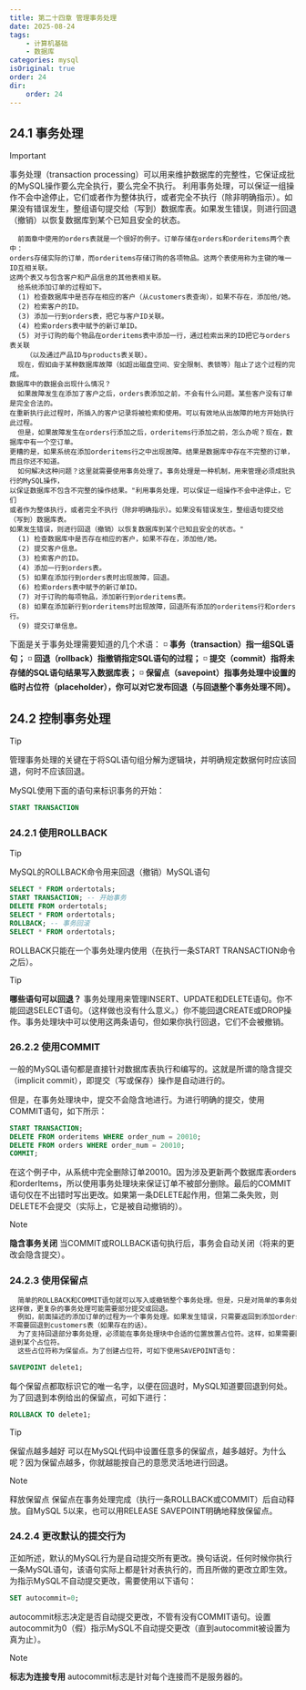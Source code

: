 ```yaml
---
title: 第二十四章 管理事务处理
date: 2025-08-24
tags:
    - 计算机基础
    - 数据库
categories: mysql
isOriginal: true
order: 24
dir:
    order: 24
---
```

## 24.1 事务处理
> [!important]
> 事务处理（transaction processing）可以用来维护数据库的完整性，它保证成批的MySQL操作要么完全执行，要么完全不执行。
>利用事务处理，可以保证一组操作不会中途停止，它们或者作为整体执行，或者完全不执行（除非明确指示）。如果没有错误发生，整组语句提交给（写到）数据库表。如果发生错误，则进行回退（撤销）以恢复数据库到某个已知且安全的状态。

```
  前面章中使用的orders表就是一个很好的例子。订单存储在orders和orderitems两个表中：
orders存储实际的订单，而orderitems存储订购的各项物品。这两个表使用称为主键的唯一ID互相关联。
这两个表又与包含客户和产品信息的其他表相关联。
  给系统添加订单的过程如下。
  (1) 检查数据库中是否存在相应的客户（从customers表查询），如果不存在，添加他/她。
  (2) 检索客户的ID。
  (3) 添加一行到orders表，把它与客户ID关联。
  (4) 检索orders表中赋予的新订单ID。
  (5) 对于订购的每个物品在orderitems表中添加一行，通过检索出来的ID把它与orders表关联
    （以及通过产品ID与products表关联）。
  现在，假如由于某种数据库故障（如超出磁盘空间、安全限制、表锁等）阻止了这个过程的完成。
数据库中的数据会出现什么情况？
  如果故障发生在添加了客户之后，orders表添加之前，不会有什么问题。某些客户没有订单是完全合法的。
在重新执行此过程时，所插入的客户记录将被检索和使用。可以有效地从出故障的地方开始执行此过程。
  但是，如果故障发生在orders行添加之后，orderitems行添加之前，怎么办呢？现在，数据库中有一个空订单。
更糟的是，如果系统在添加orderitems行之中出现故障。结果是数据库中存在不完整的订单，而且你还不知道。
  如何解决这种问题？这里就需要使用事务处理了。事务处理是一种机制，用来管理必须成批执行的MySQL操作，
以保证数据库不包含不完整的操作结果。"利用事务处理，可以保证一组操作不会中途停止，它们
或者作为整体执行，或者完全不执行（除非明确指示）。如果没有错误发生，整组语句提交给（写到）数据库表。
如果发生错误，则进行回退（撤销）以恢复数据库到某个已知且安全的状态。"
  (1) 检查数据库中是否存在相应的客户，如果不存在，添加他/她。
  (2) 提交客户信息。
  (3) 检索客户的ID。
  (4) 添加一行到orders表。
  (5) 如果在添加行到orders表时出现故障，回退。
  (6) 检索orders表中赋予的新订单ID。
  (7) 对于订购的每项物品，添加新行到orderitems表。
  (8) 如果在添加新行到orderitems时出现故障，回退所有添加的orderitems行和orders行。
  (9) 提交订单信息。
```
下面是关于事务处理需要知道的几个术语：
:white_medium_small_square: **事务（transaction）指一组SQL语句；**
:white_medium_small_square: **回退（rollback）指撤销指定SQL语句的过程；**
:white_medium_small_square: **提交（commit）指将未存储的SQL语句结果写入数据库表；**
:white_medium_small_square: **保留点（savepoint）指事务处理中设置的临时占位符（placeholder），你可以对它发布回退（与回退整个事务处理不同）。**

## 24.2 控制事务处理
> [!tip]
> 管理事务处理的关键在于将SQL语句组分解为逻辑块，并明确规定数据何时应该回退，何时不应该回退。

MySQL使用下面的语句来标识事务的开始：
```sql
START TRANSACTION
```

### 24.2.1 使用ROLLBACK
> [!tip]
> MySQL的ROLLBACK命令用来回退（撤销）MySQL语句

```sql
SELECT * FROM ordertotals;
START TRANSACTION; -- 开始事务
DELETE FROM ordertotals;
SELECT * FROM ordertotals;
ROLLBACK; -- 事务回滚
SELECT * FROM ordertotals;
```
ROLLBACK只能在一个事务处理内使用（在执行一条START TRANSACTION命令之后）。
> [!tip]
> **哪些语句可以回退？** 事务处理用来管理INSERT、UPDATE和DELETE语句。你不能回退SELECT语句。（这样做也没有什么意义。）你不能回退CREATE或DROP操作。事务处理块中可以使用这两条语句，但如果你执行回退，它们不会被撤销。

### 26.2.2 使用COMMIT
一般的MySQL语句都是直接针对数据库表执行和编写的。这就是所谓的隐含提交（implicit commit），即提交（写或保存）操作是自动进行的。

但是，在事务处理块中，提交不会隐含地进行。为进行明确的提交，使用COMMIT语句，如下所示：
```sql
START TRANSACTION;
DELETE FROM orderitems WHERE order_num = 20010;
DELETE FROM orders WHERE order_num = 20010;
COMMIT;
```
在这个例子中，从系统中完全删除订单20010。因为涉及更新两个数据库表orders和orderItems，所以使用事务处理块来保证订单不被部分删除。最后的COMMIT语句仅在不出错时写出更改。如果第一条DELETE起作用，但第二条失败，则DELETE不会提交（实际上，它是被自动撤销的）。
> [!note]
> **隐含事务关闭** 当COMMIT或ROLLBACK语句执行后，事务会自动关闭（将来的更改会隐含提交）。

### 24.2.3 使用保留点
```txt
  简单的ROLLBACK和COMMIT语句就可以写入或撤销整个事务处理。但是，只是对简单的事务处理才能
这样做，更复杂的事务处理可能需要部分提交或回退。
  例如，前面描述的添加订单的过程为一个事务处理。如果发生错误，只需要返回到添加orders行之前即可，
不需要回退到customers表（如果存在的话）。
  为了支持回退部分事务处理，必须能在事务处理块中合适的位置放置占位符。这样，如果需要回退，可以回
退到某个占位符。
  这些占位符称为保留点。为了创建占位符，可如下使用SAVEPOINT语句：
```

```sql
SAVEPOINT delete1;
```
每个保留点都取标识它的唯一名字，以便在回退时，MySQL知道要回退到何处。为了回退到本例给出的保留点，可如下进行：
```sql
ROLLBACK TO delete1;
```
> [!tip]
> 保留点越多越好 可以在MySQL代码中设置任意多的保留点，越多越好。为什么呢？因为保留点越多，你就越能按自己的意愿灵活地进行回退。

> [!note]
> 释放保留点 保留点在事务处理完成（执行一条ROLLBACK或COMMIT）后自动释放。自MySQL 5以来，也可以用RELEASE SAVEPOINT明确地释放保留点。

### 24.2.4 更改默认的提交行为
正如所述，默认的MySQL行为是自动提交所有更改。换句话说，任何时候你执行一条MySQL语句，该语句实际上都是针对表执行的，而且所做的更改立即生效。为指示MySQL不自动提交更改，需要使用以下语句：
```sql
SET autocommit=0;
```
autocommit标志决定是否自动提交更改，不管有没有COMMIT语句。设置autocommit为0（假）指示MySQL不自动提交更改（直到autocommit被设置为真为止）。

> [!note]
> **标志为连接专用** autocommit标志是针对每个连接而不是服务器的。